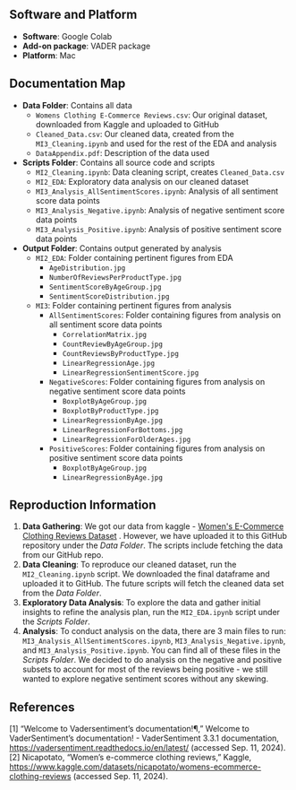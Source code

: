 ## Software and Platform

- **Software**: Google Colab
- **Add-on package**: VADER package
- **Platform**: Mac

## Documentation Map

- **Data Folder**: Contains all data
  - `Womens Clothing E-Commerce Reviews.csv`: Our original dataset, downloaded from Kaggle and uploaded to GitHub
  - `Cleaned_Data.csv`: Our cleaned data, created from the `MI3_Cleaning.ipynb` and used for the rest of the EDA and analysis
  - `DataAppendix.pdf`: Description of the data used
- **Scripts Folder**: Contains all source code and scripts
  - `MI2_Cleaning.ipynb`: Data cleaning script, creates `Cleaned_Data.csv`
  - `MI2_EDA`: Exploratory data analysis on our cleaned dataset
  - `MI3_Analysis_AllSentimentScores.ipynb`: Analysis of all sentiment score data points
  - `MI3_Analysis_Negative.ipynb`: Analysis of negative sentiment score data points
  - `MI3_Analysis_Positive.ipynb`: Analysis of positive sentiment score data points
- **Output Folder**: Contains output generated by analysis
  - `MI2_EDA`: Folder containing pertinent figures from EDA
      - `AgeDistribution.jpg`
      - `NumberOfReviewsPerProductType.jpg`
      - `SentimentScoreByAgeGroup.jpg`
      - `SentimentScoreDistribution.jpg`
  - `MI3`: Folder containing pertinent figures from analysis
      - `AllSentimentScores`: Folder containing figures from analysis on all sentiment score data points
          - `CorrelationMatrix.jpg`
          - `CountReviewByAgeGroup.jpg`
          - `CountReviewsByProductType.jpg`
          - `LinearRegressionAge.jpg`
          - `LinearRegressionSentimentScore.jpg`
      - `NegativeScores`: Folder containing figures from analysis on negative sentiment score data points
          - `BoxplotByAgeGroup.jpg`
          - `BoxplotByProductType.jpg`
          - `LinearRegressionByAge.jpg`
          - `LinearRegressionForBottoms.jpg`
          - `LinearRegressionForOlderAges.jpg`
      - `PositiveScores`: Folder containing figures from analysis on positive sentiment score data points
          - `BoxplotByAgeGroup.jpg`
          - `LinearRegressionByAge.jpg`

## Reproduction Information

1. **Data Gathering**: We got our data from kaggle - [Women's E-Commerce Clothing Reviews Dataset](https://www.kaggle.com/datasets/nicapotato/womens-ecommerce-clothing-reviews) . However, we have uploaded it to this GitHub repository under the _Data Folder_. The scripts include fetching the data from our GitHub repo.
2. **Data Cleaning**: To reproduce our cleaned dataset, run the `MI2_Cleaning.ipynb` script. We downloaded the final dataframe and uploaded it to GitHub. The future scripts will fetch the cleaned data set from the _Data Folder_.
3. **Exploratory Data Analysis**: To explore the data and gather initial insights to refine the analysis plan, run the `MI2_EDA.ipynb` script under the _Scripts Folder_.
4. **Analysis**: To conduct analysis on the data, there are 3 main files to run: `MI3_Analysis_AllSentimentScores.ipynb`, `MI3_Analysis_Negative.ipynb`, and `MI3_Analysis_Positive.ipynb`. You can find all of these files in the _Scripts Folder_. We decided to do analysis on the negative and positive subsets to account for most of the reviews being positive - we still wanted to explore negative sentiment scores without any skewing.

## References
[1] “Welcome to Vadersentiment’s documentation!¶,” Welcome to VaderSentiment’s documentation! - VaderSentiment 3.3.1 documentation, https://vadersentiment.readthedocs.io/en/latest/ (accessed Sep. 11, 2024).
[2] Nicapotato, “Women’s e-commerce clothing reviews,” Kaggle, https://www.kaggle.com/datasets/nicapotato/womens-ecommerce-clothing-reviews (accessed Sep. 11, 2024).

